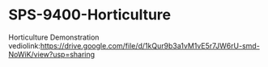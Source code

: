 # SPS-9400-Horticulture
Horticulture
Demonstration vediolink:https://drive.google.com/file/d/1kQur9b3a1vM1vE5r7JW6rU-smd-NoWiK/view?usp=sharing
